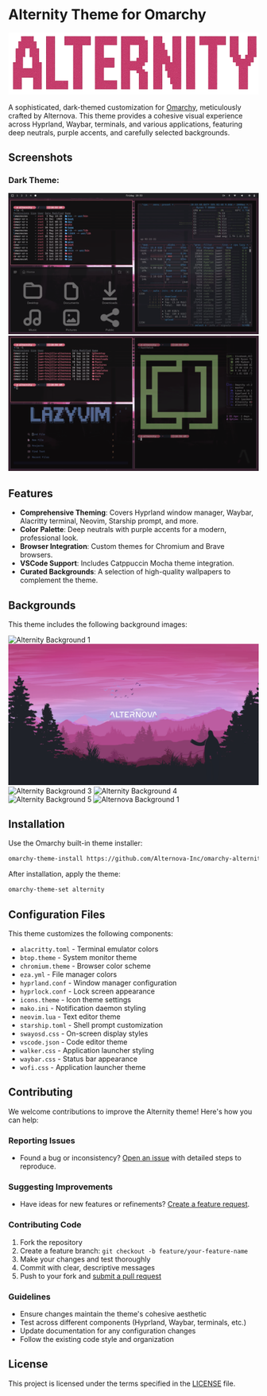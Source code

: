
# Alternity Theme for Omarchy

![Omarchy Alternity](./assets/title.png)

A sophisticated, dark-themed customization for [Omarchy](https://omarchy.org/), meticulously crafted by Alternova. This theme provides a cohesive visual experience across Hyprland, Waybar, terminals, and various applications, featuring deep neutrals, purple accents, and carefully selected backgrounds.

## Screenshots

### Dark Theme:

![Omarchy Alternity Screenshot](./assets/screen1.png)
![Omarchy Alternity Screenshot 2](./assets/screen2.png)

## Features

- **Comprehensive Theming**: Covers Hyprland window manager, Waybar, Alacritty terminal, Neovim, Starship prompt, and more.
- **Color Palette**: Deep neutrals with purple accents for a modern, professional look.
- **Browser Integration**: Custom themes for Chromium and Brave browsers.
- **VSCode Support**: Includes Catppuccin Mocha theme integration.
- **Curated Backgrounds**: A selection of high-quality wallpapers to complement the theme.

## Backgrounds

This theme includes the following background images:

![Alternity Background 1](./backgrounds/alternity-1.png)
![Alternity Background 2](./backgrounds/alternity-2.png)
![Alternity Background 3](./backgrounds/alternity-3.png)
![Alternity Background 4](./backgrounds/alternity-4.png)
![Alternity Background 5](./backgrounds/alternity-5.png)
![Alternova Background 1](./backgrounds/alternova-1.png)

## Installation

Use the Omarchy built-in theme installer:

```bash
omarchy-theme-install https://github.com/Alternova-Inc/omarchy-alternity-theme
```

After installation, apply the theme:

```bash
omarchy-theme-set alternity
```

## Configuration Files

This theme customizes the following components:

- `alacritty.toml` - Terminal emulator colors
- `btop.theme` - System monitor theme
- `chromium.theme` - Browser color scheme
- `eza.yml` - File manager colors
- `hyprland.conf` - Window manager configuration
- `hyprlock.conf` - Lock screen appearance
- `icons.theme` - Icon theme settings
- `mako.ini` - Notification daemon styling
- `neovim.lua` - Text editor theme
- `starship.toml` - Shell prompt customization
- `swayosd.css` - On-screen display styles
- `vscode.json` - Code editor theme
- `walker.css` - Application launcher styling
- `waybar.css` - Status bar appearance
- `wofi.css` - Application launcher theme

## Contributing

We welcome contributions to improve the Alternity theme! Here's how you can help:

### Reporting Issues
- Found a bug or inconsistency? [Open an issue](https://github.com/Alternova-Inc/omarchy-alternity-theme/issues) with detailed steps to reproduce.

### Suggesting Improvements
- Have ideas for new features or refinements? [Create a feature request](https://github.com/Alternova-Inc/omarchy-alternity-theme/issues).

### Contributing Code
1. Fork the repository
2. Create a feature branch: `git checkout -b feature/your-feature-name`
3. Make your changes and test thoroughly
4. Commit with clear, descriptive messages
5. Push to your fork and [submit a pull request](https://github.com/Alternova-Inc/omarchy-alternity-theme/pulls)

### Guidelines
- Ensure changes maintain the theme's cohesive aesthetic
- Test across different components (Hyprland, Waybar, terminals, etc.)
- Update documentation for any configuration changes
- Follow the existing code style and organization

## License

This project is licensed under the terms specified in the [LICENSE](LICENSE) file.
